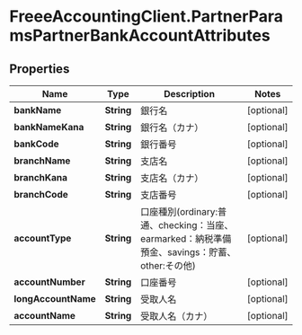# FreeeAccountingClient.PartnerParamsPartnerBankAccountAttributes

## Properties
Name | Type | Description | Notes
------------ | ------------- | ------------- | -------------
**bankName** | **String** | 銀行名 | [optional] 
**bankNameKana** | **String** | 銀行名（カナ） | [optional] 
**bankCode** | **String** | 銀行番号 | [optional] 
**branchName** | **String** | 支店名 | [optional] 
**branchKana** | **String** | 支店名（カナ） | [optional] 
**branchCode** | **String** | 支店番号 | [optional] 
**accountType** | **String** | 口座種別(ordinary:普通、checking：当座、earmarked：納税準備預金、savings：貯蓄、other:その他) | [optional] 
**accountNumber** | **String** | 口座番号 | [optional] 
**longAccountName** | **String** | 受取人名 | [optional] 
**accountName** | **String** | 受取人名（カナ） | [optional] 



